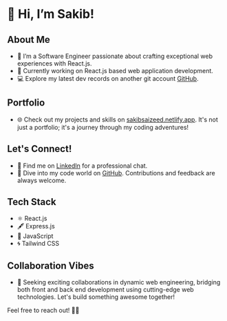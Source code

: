 # 👋 Hi, I’m Sakib!

## About Me
- 👀 I’m a Software Engineer passionate about crafting exceptional web experiences with React.js.
- 🌱 Currently working on React.js based web application development.
- 💻 Explore my latest dev records on another git account [GitHub](https://github.com/Sakib-Tcl).

## Portfolio
- 🌐 Check out my projects and skills on [sakibsaizeed.netlify.app](https://sakibsaizeed.netlify.app/). It's not just a portfolio; it's a journey through my coding adventures!

## Let's Connect!
- 📱 Find me on [LinkedIn](https://www.linkedin.com/in/sakibsaizeed/) for a professional chat.
- 🤖 Dive into my code world on [GitHub](https://github.com/Sakib-Tcl). Contributions and feedback are always welcome.


## Tech Stack
- ⚛️ React.js
- 🖋️ Express.js
- 🚀 JavaScript
- 🌀 Tailwind CSS

## Collaboration Vibes
- 💞️ Seeking exciting collaborations in dynamic web engineering, bridging both front and back end development using cutting-edge web technologies. Let's build something awesome together!

Feel free to reach out! 🚀✨
